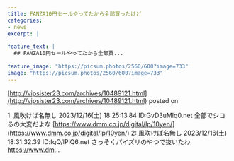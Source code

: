 ```yaml
---
title: FANZA10円セールやってたから全部買ったけど
categories:
- news
excerpt: |
  
feature_text: |
  ## FANZA10円セールやってたから全部買...
  
feature_image: "https://picsum.photos/2560/600?image=733"
image: "https://picsum.photos/2560/600?image=733"
---
```


[http://vipsister23.com/archives/10489121.html](http://vipsister23.com/archives/10489121.html)
posted on 

<!--more-->

1: 風吹けば名無し 2023/12/16(土) 18:25:13.84 ID:GvD3uMIq0.net 全部でシコるの大変だよな [https://www.dmm.co.jp/digital/lp/10yen/](https://www.dmm.co.jp/digital/lp/10yen/) 2: 風吹けば名無し 2023/12/16(土) 18:31:32.39 ID:fqQ/lPlQ6.net さっそくパイズリのやつで抜いたわ https://www.dm...
